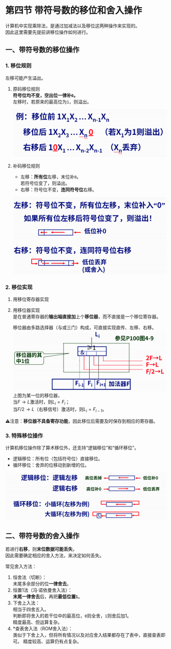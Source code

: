 # 第四节 带符号数的移位和舍入操作

计算机中实现乘除法，是通过加减法以及移位这两种操作来实现的。  
因此这里需要先提前讲移位操作如何进行。

## 一、带符号数的移位操作

### 1. 移位规则

左移可能产生溢出。

1. 原码移位规则  
   **符号位均不变，空出位一律补`0`。**  
   左移时，若原来的最高位为`1`，则溢出。

   ![原码移位示例](images/4.4-Machine_Arithmetic-3--04-07_14-27-49.png)
2. 补码移位规则  
   * 左移：**所有位**左移，末位补`0`。  
     若符号位变了，则溢出。
   * 右移：符号位不变，**连同符号位**右移。

   ![补码移位方法](images/4.4-Machine_Arithmetic-3--04-07_14-28-33.png)

### 2. 移位实现

1. 用移位寄存器实现
2. 用移位器实现  
   是在普通寄存器的**输出端直接加**上个**移位器**，而不直接是一个移位寄存器。

   移位器由多路选择器（与或三门）构成，可直接实现直传、左移、右移。  
   ![移位器示意图](images/4.4-Machine_Arithmetic-3--04-07_14-30-04.png)  
   上图为某一位的移位器，  
   当$F\to L$激活时，则$L_i=F_i$；  
   当$F/2\to L$（右移信号）激活时，则$L_i=F_{i-1}$。

⚠注意：**移位器不具备寄存功能**，因此移位后需要及时保存到相应的寄存器。

### 3. 特殊移位操作

计算机移位操作除了算术移位外，还支持“逻辑移位”和“循环移位”。

* 逻辑移位：所有位（包括符号位）直接移位。
* 循环移位：舍弃的位移动到新增的位。

![特殊移位操作](images/4.4-Machine_Arithmetic-3--04-07_14-34-34.png)

## 二、带符号数的舍入操作

若进行**右移**，则**末位数据可能丢失**，  
因此需要确定相应的舍入方法，来决定如何丢失。

常见舍入方法：

1. 恒舍法（切断）：  
   末尾多余部分的位**一律舍去**。
2. 恒置1法（冯·诺依曼舍入法）：  
   **末尾一律舍去**后，再把**最低位置`1`**。
3. 下舍上入法：  
   相当于四舍五入。  
   判断即将舍入的若干位中的最高位，`0`则全舍，`1`则舍后加1。  
   精度最高、但运算复杂。
4. *查表舍入法（ROM舍入法）：  
   类似于下舍上入，但将所有情况以及对应舍入结果都存在了表中，直接查表即可。
   精度较高、运算仍有点复杂。
